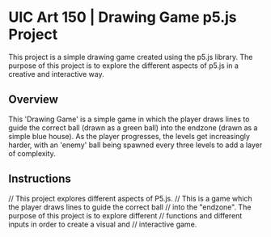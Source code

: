 # UIC Art 150 | Drawing Game p5.js Project
This project is a simple drawing game created using the p5.js library. The purpose of this project is to explore the different aspects of p5.js in a creative and interactive way.

## Overview
This 'Drawing Game' is a simple game in which the player draws lines to guide the correct ball (drawn as a green ball) into the endzone (drawn as a simple blue house). As the player progresses, the levels get increasingly harder, with an 'enemy' ball being spawned every three levels to add a layer of complexity.

## Instructions
// This project explores different aspects of P5.js.
// This is a game which the player draws lines to guide the correct ball
// into the "endzone". The purpose of this project is to explore different
// functions and different inputs in order to create a visual and
// interactive game.
